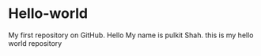 # Hello-world
My first repository on GitHub.
Hello My name is pulkit Shah. this is my hello world repository
